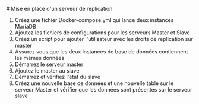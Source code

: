 # Mise en place d'un serveur de replication

1. Créez une fichier Docker-compose.yml qui lance deux instances MariaDB
2. Ajoutez les fichiers de configurations pour les serveurs Master et Slave
3. Créez un script pour ajouter l'utilisateur avec les droits de replication sur master
4. Assurez vous que les deux instances de base de données contiennent les mêmes données
5. Démarrez le serveur master
6. Ajoutez le master au slave
7. Démarrez et vérifiez l'état du slave
8. Créez une nouvelle base de données et une nouvelle table sur le serveur Master et vérifier que les données sont présentes sur le serveur slave